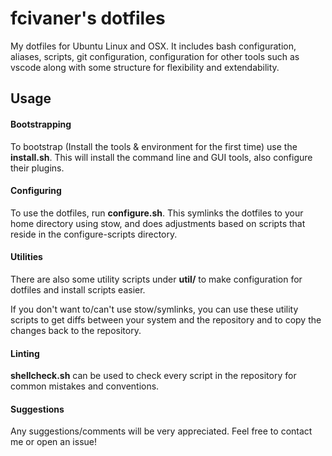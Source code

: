 # fcivaner's dotfiles

My dotfiles for Ubuntu Linux and OSX.
It includes bash configuration, aliases, scripts, git configuration, configuration for other tools such as vscode along with some structure for flexibility and extendability.

## Usage

#### Bootstrapping

To bootstrap (Install the tools & environment for the first time) use the __install.sh__. This will install the command line and GUI tools, also configure their plugins.

#### Configuring

To use the dotfiles, run __configure.sh__.
This symlinks the dotfiles to your home directory using stow, and does adjustments based on scripts that reside in the configure-scripts directory.

#### Utilities

There are also some utility scripts under __util/__ to make configuration for dotfiles and install scripts easier.

If you don't want to/can't use stow/symlinks, you can use these utility scripts to get diffs between your system and the repository and to copy the changes back to the repository.

#### Linting

__shellcheck.sh__ can be used to check every script in the repository for common mistakes and conventions.

#### Suggestions

Any suggestions/comments will be very appreciated. Feel free to contact me or open an issue!
